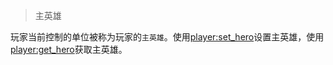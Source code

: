 > 主英雄

玩家当前控制的单位被称为玩家的`主英雄`。使用[player:set_hero]设置主英雄，使用[player:get_hero]获取主英雄。

[player:set_hero]: ac/api/player?=set_hero
[player:get_hero]: ac/api/player?=get_hero
